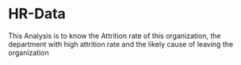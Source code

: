 # HR-Data
This Analysis is to know the Attrition rate of this organization, the department with high attrition rate and the likely cause of leaving the organization  
